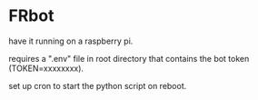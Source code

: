 # FRbot
 
have it running on a raspberry pi.

requires a ".env" file in root directory that contains the bot token (TOKEN=xxxxxxxx).

set up cron to start the python script on reboot.
